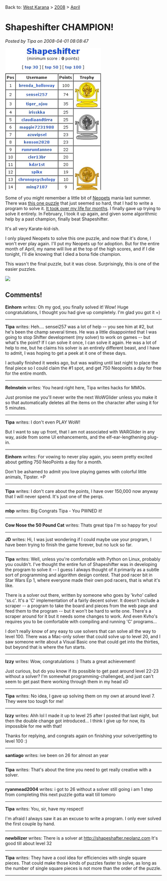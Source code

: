 Back to: [West Karana](/posts/westkarana.md) > [2008](/posts/2008/westkarana.md) > [April](./westkarana.md)
# Shapeshifter CHAMPION!

*Posted by Tipa on 2008-04-01 08:08:47*

![ss.jpg](../../../uploads/2008/04/ss.jpg)

Some of you might remember a little bit of [Neopets](http://www.neopets.com/) mania last summer. There was [this one puzzle](http://www.neopets.com/medieval/shapeshifter.phtml) that just seemed so hard, that I had to write a program to solve it. [It took over my life for months](http://shewhoshapes.wordpress.com/). I finally gave up trying to solve it entirely. In February, I took it up again, and given some algorithmic help by a past champion, finally beat Shapeshifter.

It's all very Karate-kid-ish.

I only played Neopets to solve this one puzzle, and now that it's done, I won't ever play again. I'll put my Neopets up for adoption. But for the entire month of April, my name will live at the top of the high scores, and if I die tonight, I'll die knowing that I died a bona fide champion.

This wasn't the final puzzle, but it was close. Surprisingly, this is one of the easier puzzles.

![](http://shewhoshapes.files.wordpress.com/2008/03/level97.jpg)
## Comments!

**Einhorn** writes: Oh my god, you finally solved it! Wow! Huge congratulations, I thought you had give up completely. I'm glad you got it =)

---

**Tipa** writes: Heh.... sensei257 was a lot of help -- you see him at #2, but he's been the champ several times. He was a little disappointed that I was going to stop Shifter development (my solver) to work on games -- but what's the point? If I can solve it once, I can solve it again. He was a lot of help to me, but he claims his solver is an entirely different beast, and I have to admit, I was hoping to get a peek at it one of these days.

I actually finished it weeks ago, but was waiting until last night to place the final piece so I could claim the #1 spot, and get 750 Neopoints a day for free for the entire month.

---

**Relmstein** writes: You heard right here, Tipa writes hacks for MMOs. 

Just promise me you'll never write the next WoWGlider unless you make it so that automatically deletes all the items on the character after using it for 5 minutes.

---

**Tipa** writes: I don't even PLAY WoW!

But I want to say up front, that I am not associated with WARGlider in any way, aside from some UI enhancements, and the elf-ear-lengthening plug-in.

---

**Einhorn** writes: For vowing to never play again, you seem pretty excited about getting 750 NeoPoints a day for a month.

Don't be ashamed to admit you love playing games with colorful little animals, Tipster. =P

---

**Tipa** writes: I don't care about the points, I have over 150,000 now anyway that I will never spend. It's just one of the perqs.

---

**mbp** writes: Big Congrats Tipa - You PWNED it!

---

**Cow Nose the 50 Pound Cat** writes: Thats great tipa I'm so happy for you!

---

**JD** writes: Hi,
I was just wondering if I could maybe use your program, I have been trying to finish the game forever, but no luck so far.

---

**Tipa** writes: Well, unless you're comfortable with Python on Linux, probably you couldn't. I've thought the entire fun of Shapeshifter was in developing the program to solve it -- I guess I always thought of it primarily as a subtle sort of programming and algorithm design contest. That pod racer bit in Star Wars Ep 1, where everyone made their own pod racers, that is what it's like.

There is a solver out there, written by someone who goes by 'kvho' called 'ss.c'. It's a 'C' implementation of a fairly decent solver. It doesn't include a scraper -- a program to take the board and pieces from the web page and feed them to the program -- but it won't be hard to write one. There's a scraper around for it but it needs some changes to work. And even Kvho's requires you to be comfortable with compiling and running 'C' programs...

I don't really know of any easy to use solvers that can solve all the way to level 100. There was a Mac-only solver that could solve up to level 20, and I saw someone write about a Visual Basic one that could get into the thirties, but beyond that is where the fun starts.

---

**Izzy** writes: Wow, congratulations :) Thats a great achievement!

Just curious, but do you know if its possible to get past around level 22-23 without a solver? I'm somewhat programming-challenged, and just can't seem to get past there working through them in my head xD

---

**Tipa** writes: No idea, I gave up solving them on my own at around level 7. They were too tough for me!

---

**Izzy** writes: Ahh lol I made it up to level 25 after I posted that last night, but then the double change got introduced... I think I give up for now, its impossible for me with that!

Thanks for replying, and congrats again on finishing your solver/getting to level 100 :)

---

**santiago** writes: ive been on 26 for almost an year

---

**Tipa** writes: That's about the time you need to get really creative with a solver.

---

**ryanmead2004** writes: i got to 26 without a solver still going i am 1 step from completing this next puzzle gotta wait till tomoro

---

**Tipa** writes: You, sir, have my respect!

I'm afraid I always saw it as an excuse to write a program. I only ever solved the first couple by hand.

---

**newbilizer** writes: There is a solver at http://shapeshafter.neolanz.com
It's good till about level 32

---

**Tipa** writes: They have a cool idea for efficiencies with single square pieces. That could make those kinds of puzzles faster to solve, as long as the number of single square pieces is not more than the order of the puzzle.

---

